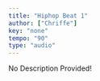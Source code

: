 ```yaml
---
title: "Hiphop Beat 1"
author: ["Chriffe"]
key: "none"
tempo: "90"
type: "audio"
---
```


<!-- TODO: Add a description here -->
No Description Provided!

